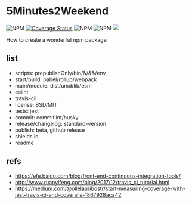 # 5Minutes2Weekend

![NPM](https://img.shields.io/travis/kingback/5Minutes2Weekend.svg)
[![Coverage Status](https://coveralls.io/repos/github/kingback/5Minutes2Weekend/badge.svg?branch=main)](https://coveralls.io/github/kingback/5Minutes2Weekend?branch=main)
![NPM](https://img.shields.io/npm/dw/5minutes2weekend)
![NPM](https://img.shields.io/npm/l/5minutes2weekend)
![](https://img.shields.io/badge/by-kingback-red)

How to create a wonderful npm package

## list

* scripts: prepublishOnly/bin/&/&&/env
* start/build: babel/rollup/webpack
* main/module: dist/umd/lib/esm
* eslint
* travis-cli
* license: BSD/MIT
* tests: jest
* commit: commitlint/husky
* release/changelog: standard-version
* publish: beta, github release
* shields.io
* readme

## refs

* <https://efe.baidu.com/blog/front-end-continuous-integration-tools/>
* <http://www.ruanyifeng.com/blog/2017/12/travis_ci_tutorial.html>
* <https://medium.com/@ollelauribostr/start-measuring-coverage-with-jest-travis-ci-and-coveralls-1867928aca42>


